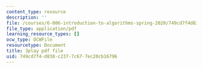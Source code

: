 ```yaml
---
content_type: resource
description: ''
file: /courses/6-006-introduction-to-algorithms-spring-2020/749cd7f4d838c2377c677ec20cb16796_MAyraVVYB64.pdf
file_type: application/pdf
learning_resource_types: []
ocw_type: OCWFile
resourcetype: Document
title: 3play pdf file
uid: 749cd7f4-d838-c237-7c67-7ec20cb16796
---
```


